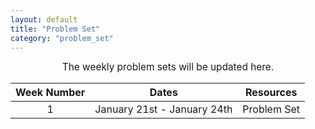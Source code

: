 ```yaml
---
layout: default
title: "Problem Set"
category: "problem_set"
---
```


<div style="text-align: center; font-size: 110%;">
    The weekly problem sets will be updated here.
</div>

| Week Number | Dates | Resources |
|:-----------:|:-----:|:---------:|
| 1 | January 21st - January 24th | Problem Set |